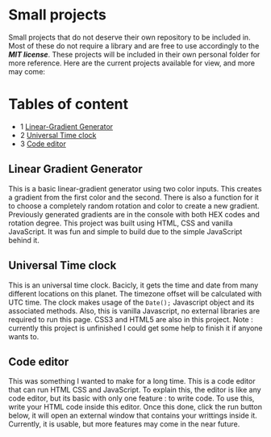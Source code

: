 # Small projects
Small projects that do not deserve their own repository to be included in. Most of these do not require a library and are free to use accordingly to the ***MIT license***. These projects will be included in their own personal folder for more reference. Here are the current projects available for view, and more may come: 

# Tables of content 
* 1 [Linear-Gradient Generator](#linear-gradient-generator)
* 2 [Universal Time clock](#Universal-Time-clock)
* 3 [Code editor](#Code-editor)

## Linear Gradient Generator
This is a basic linear-gradient generator using two color inputs. This creates a gradient from the first color and the second. There is also a function for it to choose a completely random rotation and color to create a new gradient. Previously generated gradients are in the console with both HEX codes and rotation degree. This project was built using HTML, CSS and vanilla JavaScript. It was fun and simple to build due to the simple JavaScript behind it.

## Universal Time clock
This is an universal time clock. Bacicly, it gets the time and date from many different locations on this planet. The timezone offset will be calculated with UTC time. The clock makes usage of the `Date();` Javascript object and its associated methods. Also, this is vanilla Javascript, no external libraries are required to run this page. CSS3 and HTML5 are also in this project. Note : currently this project is unfinished I could get some help to finish it if anyone wants to. 

## Code editor
This was something I wanted to make for a long time. This is a code editor that can run HTML CSS and JavaScript. To explain this, the editor is like any code editor, but its basic with only one feature : to write code. To use this, write your HTML code inside this editor. Once this done, click the run button below, it will open an external window that contains your writtings inside it. Currently, it is usable, but more features may come in the near future. 
